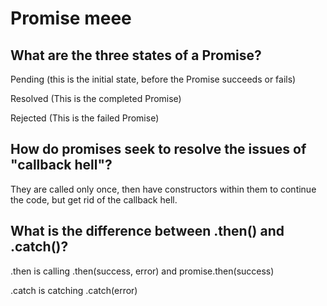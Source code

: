 # Promise meee



## What are the three states of a Promise?

Pending (this is the initial state, before the Promise succeeds or fails) 

Resolved (This is the completed Promise)

Rejected (This is the failed Promise) 

## How do promises seek to resolve the issues of "callback hell"?

They are called only once, then have constructors within them to continue the code, but get rid of the callback hell.

## What is the difference between .then() and .catch()?

.then is calling .then(success, error) and promise.then(success)


 .catch is catching  .catch(error)
